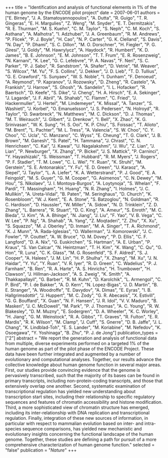 +++
title = "Identification and analysis of functional elements in 1% of the human genome by the ENCODE pilot project"
date = 2007-06-01
authors = ["E. Birney", "J. A. Stamatoyannopoulos", "A. Dutta", "R. Guigo", "T. R. Gingeras", "E. H. Margulies", "Z. Weng", "M. Snyder", "E. T. Dermitzakis", "R. E. Thurman", "M. S. Kuehn", "C. M. Taylor", "S. Neph", "C. M. Koch", "S. Asthana", "A. Malhotra", "I. Adzhubei", "J. A. Greenbaum", "R. M. Andrews", "P. Flicek", "P. J. Boyle", "H. Cao", "N. P. Carter", "G. K. Clelland", "S. Davis", "N. Day", "P. Dhami", "S. C. Dillon", "M. O. Dorschner", "H. Fiegler", "P. G. Giresi", "J. Goldy", "M. Hawrylycz", "A. Haydock", "R. Humbert", "K. D. James", "B. E. Johnson", "E. M. Johnson", "T. T. Frum", "E. R. Rosenzweig", "N. Karnani", "K. Lee", "G. C. Lefebvre", "P. A. Navas", "F. Neri", "S. C. Parker", "P. J. Sabo", "R. Sandstrom", "A. Shafer", "D. Vetrie", "M. Weaver", "S. Wilcox", "M. Yu", "F. S. Collins", "J. Dekker", "J. D. Lieb", "T. D. Tullius", "G. E. Crawford", "S. Sunyaev", "W. S. Noble", "I. Dunham", "F. Denoeud", "A. Reymond", "P. Kapranov", "J. Rozowsky", "D. Zheng", "R. Castelo", "A. Frankish", "J. Harrow", "S. Ghosh", "A. Sandelin", "I. L. Hofacker", "R. Baertsch", "D. Keefe", "S. Dike", "J. Cheng", "H. A. Hirsch", "E. A. Sekinger", "J. Lagarde", "J. F. Abril", "A. Shahab", "C. Flamm", "C. Fried", "J. Hackermuller", "J. Hertel", "M. Lindemeyer", "K. Missal", "A. Tanzer", "S. Washietl", "J. Korbel", "O. Emanuelsson", "J. S. Pedersen", "N. Holroyd", "R. Taylor", "D. Swarbreck", "N. Matthews", "M. C. Dickson", "D. J. Thomas", "M. T. Weirauch", "J. Gilbert", "J. Drenkow", "I. Bell", "X. Zhao", "K. G. Srinivasan", "W. K. Sung", "H. S. Ooi", "K. P. Chiu", "S. Foissac", "T. Alioto", "M. Brent", "L. Pachter", "M. L. Tress", "A. Valencia", "S. W. Choo", "C. Y. Choo", "C. Ucla", "C. Manzano", "C. Wyss", "E. Cheung", "T. G. Clark", "J. B. Brown", "M. Ganesh", "S. Patel", "H. Tammana", "J. Chrast", "C. N. Henrichsen", "C. Kai", "J. Kawai", "U. Nagalakshmi", "J. Wu", "Z. Lian", "J. Lian", "P. Newburger", "X. Zhang", "P. Bickel", "J. S. Mattick", "P. Carninci", "Y. Hayashizaki", "S. Weissman", "T. Hubbard", "R. M. Myers", "J. Rogers", "P. F. Stadler", "T. M. Lowe", "C. L. Wei", "Y. Ruan", "K. Struhl", "M. Gerstein", "S. E. Antonarakis", "Y. Fu", "E. D. Green", "U. Karaoz", "A. Siepel", "J. Taylor", "L. A. Liefer", "K. A. Wetterstrand", "P. J. Good", "E. A. Feingold", "M. S. Guyer", "G. M. Cooper", "G. Asimenos", "C. N. Dewey", "M. Hou", "S. Nikolaev", "J. I. Montoya-Burgos", "A. Loytynoja", "S. Whelan", "F. Pardi", "T. Massingham", "H. Huang", "N. R. Zhang", "I. Holmes", "J. C. Mullikin", "A. Ureta-Vidal", "B. Paten", "M. Seringhaus", "D. Church", "K. Rosenbloom", "W. J. Kent", "E. A. Stone", "S. Batzoglou", "N. Goldman", "R. C. Hardison", "D. Haussler", "W. Miller", "A. Sidow", "N. D. Trinklein", "Z. D. Zhang", "L. Barrera", "R. Stuart", "D. C. King", "A. Ameur", "S. Enroth", "M. C. Bieda", "J. Kim", "A. A. Bhinge", "N. Jiang", "J. Liu", "F. Yao", "V. B. Vega", "C. W. Lee", "P. Ng", "A. Shahab", "A. Yang", "Z. Moqtaderi", "Z. Zhu", "X. Xu", "S. Squazzo", "M. J. Oberley", "D. Inman", "M. A. Singer", "T. A. Richmond", "K. J. Munn", "A. Rada-Iglesias", "O. Wallerman", "J. Komorowski", "J. C. Fowler", "P. Couttet", "A. W. Bruce", "O. M. Dovey", "P. D. Ellis", "C. F. Langford", "D. A. Nix", "G. Euskirchen", "S. Hartman", "A. E. Urban", "P. Kraus", "S. Van Calcar", "N. Heintzman", "T. H. Kim", "K. Wang", "C. Qu", "G. Hon", "R. Luna", "C. K. Glass", "M. G. Rosenfeld", "S. F. Aldred", "S. J. Cooper", "A. Halees", "J. M. Lin", "H. P. Shulha", "X. Zhang", "M. Xu", "J. N. Haidar", "Y. Yu", "Y. Ruan", "V. R. Iyer", "R. D. Green", "C. Wadelius", "P. J. Farnham", "B. Ren", "R. A. Harte", "A. S. Hinrichs", "H. Trumbower", "H. Clawson", "J. Hillman-Jackson", "A. S. Zweig", "K. Smith", "A. Thakkapallayil", "G. Barber", "R. M. Kuhn", "D. Karolchik", "L. Armengol", "C. P. Bird", "P. I. de Bakker", "A. D. Kern", "N. Lopez-Bigas", "J. D. Martin", "B. E. Stranger", "A. Woodroffe", "E. Davydov", "A. Dimas", "E. Eyras", "I. B. Hallgrimsdottir", "J. Huppert", "M. C. Zody", "G. R. Abecasis", "X. Estivill", "G. G. Bouffard", "X. Guan", "N. F. Hansen", "J. R. Idol", "V. V. Maduro", "B. Maskeri", "J. C. McDowell", "M. Park", "P. J. Thomas", "A. C. Young", "R. W. Blakesley", "D. M. Muzny", "E. Sodergren", "D. A. Wheeler", "K. C. Worley", "H. Jiang", "G. M. Weinstock", "R. A. Gibbs", "T. Graves", "R. Fulton", "E. R. Mardis", "R. K. Wilson", "M. Clamp", "J. Cuff", "S. Gnerre", "D. B. Jaffe", "J. L. Chang", "K. Lindblad-Toh", "E. S. Lander", "M. Koriabine", "M. Nefedov", "K. Osoegawa", "Y. Yoshinaga", "B. Zhu", "P. J. de Jong"]
publication_types = ["2"]
abstract = "We report the generation and analysis of functional data from multiple, diverse experiments performed on a targeted 1% of the human genome as part of the pilot phase of the ENCODE Project. These data have been further integrated and augmented by a number of evolutionary and computational analyses. Together, our results advance the collective knowledge about human genome function in several major areas. First, our studies provide convincing evidence that the genome is pervasively transcribed, such that the majority of its bases can be found in primary transcripts, including non-protein-coding transcripts, and those that extensively overlap one another. Second, systematic examination of transcriptional regulation has yielded new understanding about transcription start sites, including their relationship to specific regulatory sequences and features of chromatin accessibility and histone modification. Third, a more sophisticated view of chromatin structure has emerged, including its inter-relationship with DNA replication and transcriptional regulation. Finally, integration of these new sources of information, in particular with respect to mammalian evolution based on inter- and intra-species sequence comparisons, has yielded new mechanistic and evolutionary insights concerning the functional landscape of the human genome. Together, these studies are defining a path for pursuit of a more comprehensive characterization of human genome function."
selected = "false"
publication = "*Nature*"
+++

